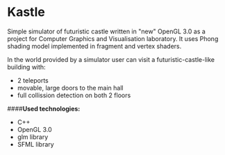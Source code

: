 Kastle
======

Simple simulator of futuristic castle written in "new" OpenGL 3.0 as a project for Computer Graphics and
Visualisation laboratory. It uses Phong shading model implemented in fragment and vertex shaders.

In the world provided by a simulator user can visit a futuristic-castle-like building with:
   * 2 teleports
   * movable, large doors to the main hall
   * full collission detection on both 2 floors

####**Used technologies:**
   * C++
   * OpenGL 3.0
   * glm library
   * SFML library
